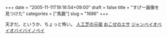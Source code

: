 +++
date = "2005-11-11T19:16:54+09:00"
draft = false
title = "すげー画像を見つけた"
categories = ["馬鹿"]
slug = "1686"
+++

天才だ。というか、ちょっと怖い。
<a href="http://bbs.avi.jp/photo.php?wid=20665533&kid=101779&mode=&br=pc&s=&submit.x=80&submit.y=62" target="_blank">人工芝の元祖</a>
<a href="http://bbs.avi.jp/photo.php?wid=20247342&kid=101779&mode=&br=pc&s=&submit.x=12&submit.y=26" target="_blank">おこぜのエサ</a>
<a href="http://bbs.avi.jp/photo.php?wid=19583022&kid=101779&mode=&br=pc&s=&submit.x=20&submit.y=74" target="_blank">ジャンベイオベイオバイバイノペイ</a>
